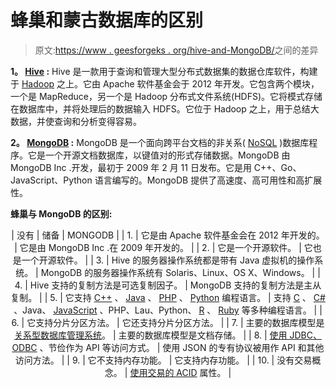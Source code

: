 # 蜂巢和蒙古数据库的区别

> 原文:[https://www . geesforgeks . org/hive-and-MongoDB/](https://www.geeksforgeeks.org/difference-between-hive-and-mongodb/)之间的差异

**1。 [Hive](https://www.geeksforgeeks.org/apache-hive/) :**
Hive 是一款用于查询和管理大型分布式数据集的数据仓库软件，构建于 [Hadoop](https://www.geeksforgeeks.org/hadoop-an-introduction/) 之上。它由 Apache 软件基金会于 2012 年开发。它包含两个模块，一个是 MapReduce，另一个是 Hadoop 分布式文件系统(HDFS)。它将模式存储在数据库中，并将处理后的数据输入 HDFS。它位于 Hadoop 之上，用于总结大数据，并使查询和分析变得容易。

**2。 [MongoDB](https://www.geeksforgeeks.org/mongodb-an-introduction/) :**
MongoDB 是一个面向跨平台文档的非关系( [NoSQL](https://www.geeksforgeeks.org/introduction-to-nosql/) )数据库程序。它是一个开源文档数据库，以键值对的形式存储数据。MongoDB 由 MongoDB Inc .开发，最初于 2009 年 2 月 11 日发布。它是用 C++、Go、JavaScript、Python 语言编写的。MongoDB 提供了高速度、高可用性和高扩展性。

**蜂巢与 MongoDB 的区别:**

<center>

| 没有 | 储备 | MONGODB |
| 1. | 它是由 Apache 软件基金会在 2012 年开发的。 | 它是由 MongoDB Inc .在 2009 年开发的。 |
| 2. | 它是一个开源软件。 | 它也是一个开源软件。 |
| 3. | Hive 的服务器操作系统都是带有 Java 虚拟机的操作系统。 | MongoDB 的服务器操作系统有 Solaris、Linux、OS X、Windows。 |
| 4. | Hive 支持的复制方法是可选复制因子。 | MongoDB 支持的复制方法是主从复制。 |
| 5. | 它支持 [C++](https://www.geeksforgeeks.org/c-plus-plus/) 、 [Java](https://www.geeksforgeeks.org/java/) 、 [PHP](https://www.geeksforgeeks.org/php/) 、 [Python](https://www.geeksforgeeks.org/python-programming-language/) 编程语言。 | 支持 [C](https://www.geeksforgeeks.org/c-programming-language/) 、 [C#](https://www.geeksforgeeks.org/csharp-programming-language/) 、Java、 [JavaScript](https://www.geeksforgeeks.org/javascript-tutorial/) 、PHP、Lau、Python、 [R](https://www.geeksforgeeks.org/introduction-to-r-programming-language/) 、 [Ruby](https://www.geeksforgeeks.org/ruby-programming-language/) 等多种编程语言。 |
| 6. | 它支持分片分区方法。 | 它还支持分片分区方法。 |
| 7. | 主要的数据库模型是[关系型数据库管理系统](https://www.geeksforgeeks.org/rdbms-architecture/)。 | 主要的数据库模型是文档存储。 |
| 8. | [使用 JDBC、ODBC](https://www.geeksforgeeks.org/difference-odbc-jdbc/) 、节俭作为 API 等访问方式。 | 使用 JSON 的专有协议被用作 API 和其他访问方法。 |
| 9. | 它不支持内存功能。 | 它支持内存功能。 |
| 10. | 没有交易概念。 | [使用交易的 ACID](https://www.geeksforgeeks.org/acid-properties-in-dbms/) 属性。 |

</center>